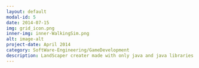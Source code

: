 ```yaml
---
layout: default
modal-id: 5
date: 2014-07-15
img: grid_icon.png
inner-img: inner-WalkingSim.png
alt: image-alt
project-date: April 2014
category: SoftWare-Engineering/GameDevelopment
description: LandScaper creater made with only java and java libraries.<a href="https://github.com/scara2016/Java_LandScapeCreater" target="_blank">Here</a>
---
```

